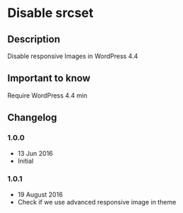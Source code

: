 # Disable srcset #

## Description ##

Disable responsive Images in WordPress 4.4

## Important to know ##

Require WordPress 4.4 min

## Changelog ##

### 1.0.0
* 13 Jun 2016
* Initial

### 1.0.1
* 19 August 2016
* Check if we use advanced responsive image in theme
